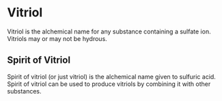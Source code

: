 # Vitriol

Vitriol is the alchemical name for any substance containing a sulfate ion. Vitriols may or may not be hydrous.

## Spirit of Vitriol

Spirit of vitriol (or just vitriol) is the alchemical name given to sulfuric acid. Spirit of vitriol can be used to produce vitriols by combining it with other substances.